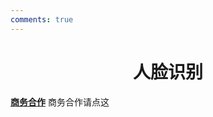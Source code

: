 ```yaml
---
comments: true
---
```


# <center>人脸识别</center>  

**[商务合作]([text](https://sdnuroboticsailab.github.io/commercial/commercial/))** 商务合作请点这
